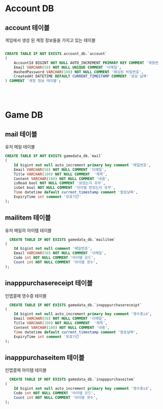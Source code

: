 # Account DB
  
## account 테이블
게임에서 생성 된 계정 정보들을 가지고 있는 테이블    
  
```sql

CREATE TABLE IF NOT EXISTS account_db.`account`
(
    AccountId BIGINT NOT NULL AUTO_INCREMENT PRIMARY KEY COMMENT '계정번호',
    Email VARCHAR(50) NOT NULL UNIQUE COMMENT '이메일',
    HashedPassword VARCHAR(100) NOT NULL COMMENT '해싱된 비밀번호',
    CreatedAt DATETIME DEFAULT CURRENT_TIMESTAMP COMMENT '생성 날짜'
) COMMENT '계정 정보 테이블';
```   
   
<br>  
<br>  
   
   
# Game DB
  
## mail 테이블
유저 메일 테이블
```sql
CREATE TABLE IF NOT EXISTS gamedata_db.`mail`
(
    Id bigint not null auto_increment primary key comment '메일번호',
    Email VARCHAR(50) NOT NULL COMMENT '이메일',
    Title VARCHAR(100) NOT NULL COMMENT  '제목',
    Content VARCHAR(100) NOT NULL COMMENT '내용',
    isRead bool NOT NULL COMMENT '읽었는지 유무',
    isGet bool NOT NULL COMMENT '아이템 받았는지 유무',
    Time datetime default current_timestamp comment '발송날짜',
    ExpiryTime int comment '유효기간'
);

```
  ## mailitem 테이블
유저 메일의 아이템 테이블
```sql
  CREATE TABLE IF NOT EXISTS gamedata_db.`mailitem`
(
    Id bigint not null comment '메일번호',
    Email VARCHAR(50) NOT NULL COMMENT '이메일',
    Code int NOT NULL COMMENT '아이템 코드',
    Count int NOT NULL COMMENT '아이템 갯수',
);
```

   ## inapppurchasereceipt 테이블
인앱결제 영수증 테이블
```sql
  CREATE TABLE IF NOT EXISTS gamedata_db.`inapppurchasereceipt`
(
    Id bigint not null auto_increment primary key comment '영수증id',
    Email VARCHAR(50) NOT NULL COMMENT '이메일',
    Title VARCHAR(100) NOT NULL COMMENT  '제목',
    Content VARCHAR(100) NOT NULL COMMENT '내용',
    Time datetime default current_timestamp comment '발송날짜',
    ExpiryTime int comment '유효기간'
);
```
   ## inapppurchaseitem 테이블
인앱결제 아이템 테이블
```sql
  CREATE TABLE IF NOT EXISTS gamedata_db.`inapppurchaseitem`
(
    Id bigint not null auto_increment primary key comment '영수증id',
    Code int NOT NULL COMMENT '아이템 코드',
    Count int NOT NULL COMMENT '아이템 갯수',
);
```